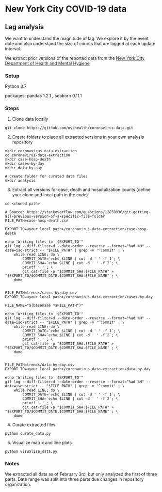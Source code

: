 # New York City COVID-19 data

## Lag analysis

We want to understand the magnitude of lag. We explore it by the event  
date and also understand the size of counts that are lagged at each update interval.

We extract prior versions of the reported data from the [New York City  
Department of Health and Mental Hygiene](https://github.com/nychealth/coronavirus-data)

### Setup

Python 3.7

packages: pandas 1.2.1 , seaborn 0.11.1

### Steps

1. Clone data locally

~~~
git clone https://github.com/nychealth/coronavirus-data.git
~~~

2. Create folders to place all extracted versions in your own analysis repository
~~~
mkdir coronavirus-data-extraction
cd coronavirus-data-extraction
mkdir case-hosp-death
mkdir cases-by-day
mkdir data-by-day

# Create folder for curated data files
mkdir analysis
~~~

3. Extract all versions for case, death and hospitalization counts (define your clone and local path in the code)
~~~
cd <cloned path>

# Source: https://stackoverflow.com/questions/12850030/git-getting-all-previous-version-of-a-specific-file-folder
FILE_PATH=case-hosp-death.csv

EXPORT_TO=<your local path>/coronavirus-data-extraction/case-hosp-death

echo "Writing files to '$EXPORT_TO'"
git log --diff-filter=d --date-order --reverse --format="%ad %H" --date=iso-strict -- "$FILE_PATH" | grep -v '^commit' | \
	while read LINE; do \
		COMMIT_DATE=`echo $LINE | cut -d ' ' -f 1`; \
		COMMIT_SHA=`echo $LINE | cut -d ' ' -f 2`; \
		printf '.' ; \
		git cat-file -p "$COMMIT_SHA:$FILE_PATH" > "$EXPORT_TO/$COMMIT_DATE.$COMMIT_SHA.$FILE_NAME" ; \
	done


FILE_PATH=trends/cases-by-day.csv
EXPORT_TO=<your local path>/coronavirus-data-extraction/cases-by-day

FILE_NAME="$(basename "$FILE_PATH")"

echo "Writing files to '$EXPORT_TO'"
git log --diff-filter=d --date-order --reverse --format="%ad %H" --date=iso-strict -- "$FILE_PATH" | grep -v '^commit' | \
	while read LINE; do \
		COMMIT_DATE=`echo $LINE | cut -d ' ' -f 1`; \
		COMMIT_SHA=`echo $LINE | cut -d ' ' -f 2`; \
		printf '.' ; \
		git cat-file -p "$COMMIT_SHA:$FILE_PATH" > "$EXPORT_TO/$COMMIT_DATE.$COMMIT_SHA.$FILE_NAME" ; \
	done


FILE_PATH=trends/data-by-day.csv
EXPORT_TO=<your local path>/coronavirus-data-extraction/data-by-day

echo "Writing files to '$EXPORT_TO'"
git log --diff-filter=d --date-order --reverse --format="%ad %H" --date=iso-strict -- "$FILE_PATH" | grep -v '^commit' | \
	while read LINE; do \
		COMMIT_DATE=`echo $LINE | cut -d ' ' -f 1`; \
		COMMIT_SHA=`echo $LINE | cut -d ' ' -f 2`; \
		printf '.' ; \
		git cat-file -p "$COMMIT_SHA:$FILE_PATH" > "$EXPORT_TO/$COMMIT_DATE.$COMMIT_SHA.$FILE_NAME" ; \
	done
~~~

4. Curate extracted files
~~~
python curate_data.py
~~~


5. Visualize matrix and line plots
~~~
python visualize_data.py
~~~

### Notes
We extracted all data as of February 3rd, but only analyzed the first of three parts.  Date range was split into three parts due changes in repository organization.